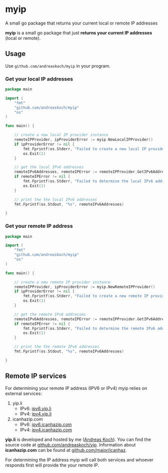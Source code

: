 # myip

A small go package that returns your current local or remote IP addresses

**myip** is a small go package that just **returns your current IP addresses** (local or remote).

## Usage

Use `github.com/andreaskoch/myip` in your program.

### Get your local IP addresses

```go
package main

import (
	"fmt"
	"github.com/andreaskoch/myip"
	"os"
)

func main() {

	// create a new local IP provider instance
	remoteIPProvider, ipProviderError := myip.NewLocalIPProvider()
	if ipProviderError != nil {
		fmt.Fprintf(os.Stderr, "Failed to create a new local IP provider: %s", ipProviderError.Error())
		os.Exit(1)
	}

	// get the local IPv6 addresses
	remoteIPv6Addresses, remoteIPError := remoteIPProvider.GetIPv6Addresses()
	if remoteIPError != nil {
		fmt.Fprintf(os.Stderr, "Failed to determine the local IPv6 addresses: %s", remoteIPError.Error())
		os.Exit(1)
	}

	// print the the local IPv6 addresses
	fmt.Fprintf(os.Stdout, "%s", remoteIPv6Addresses)

}
```

### Get your remote IP address

```go
package main

import (
	"fmt"
	"github.com/andreaskoch/myip"
	"os"
)

func main() {

	// create a new remote IP provider instance
	remoteIPProvider, ipProviderError := myip.NewRemoteIPProvider()
	if ipProviderError != nil {
		fmt.Fprintf(os.Stderr, "Failed to create a new remote IP provider: %s", ipProviderError.Error())
		os.Exit(1)
	}

	// get the remote IPv6 addresses
	remoteIPv6Addresses, remoteIPError := remoteIPProvider.GetIPv6Addresses()
	if remoteIPError != nil {
		fmt.Fprintf(os.Stderr, "Failed to determine the remote IPv6 addresses: %s", remoteIPError.Error())
		os.Exit(1)
	}

	// print the the remote IPv6 addresses
	fmt.Fprintf(os.Stdout, "%s", remoteIPv6Addresses)

}
```

## Remote IP services

For determining your remote IP address (IPV6 or IPv4) myip relies on external services:

1. yip.li
	- IPv6: [ipv6.yip.li](https://ipv6.yip.li)
	- IPv4: [ipv4.yip.li](https://ipv4.yip.li)
2. icanhazip.com
	- IPv6: [ipv6.icanhazip.com](http://ipv6.icanhazip.com)
	- IPv4: [ipv4.icanhazip.com](http://ipv4.icanhazip.com)

**yip.li** is developed and hosted by me ([Andreas Koch](https://andykdocs.de/about)). You can find the source code at [github.com/andreaskoch/yip](https://github.com/andreaskoch/yip). Information about **icanhazip.com** can be found at [github.com/major/icanhaz](https://github.com/major/icanhaz).

For determining the IP address myip will call both services and whoever responds first will provide the your remote IP.
